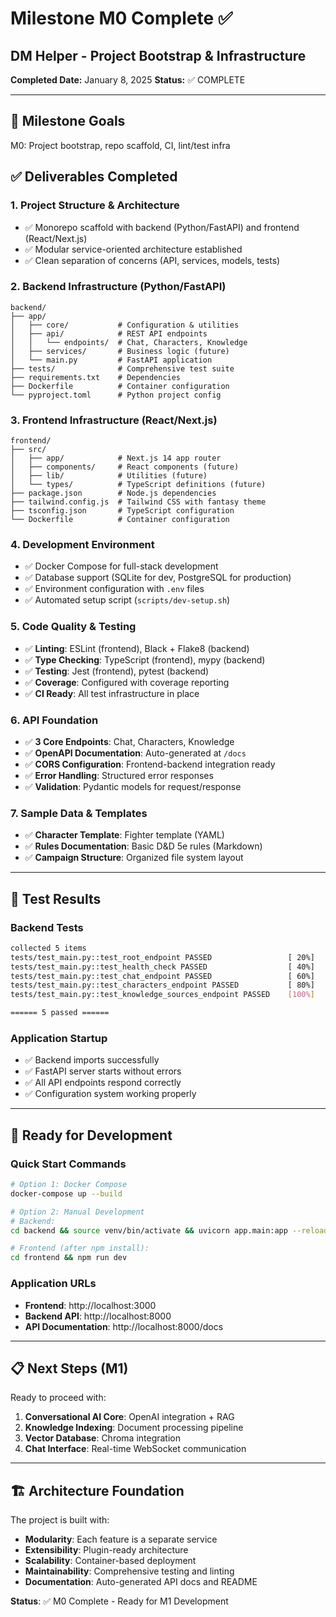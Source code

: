 # Milestone M0 Complete ✅

## DM Helper - Project Bootstrap & Infrastructure

**Completed Date:** January 8, 2025
**Status:** ✅ COMPLETE

---

## 🎯 Milestone Goals
M0: Project bootstrap, repo scaffold, CI, lint/test infra

## ✅ Deliverables Completed

### 1. **Project Structure & Architecture**
- ✅ Monorepo scaffold with backend (Python/FastAPI) and frontend (React/Next.js)
- ✅ Modular service-oriented architecture established
- ✅ Clean separation of concerns (API, services, models, tests)

### 2. **Backend Infrastructure (Python/FastAPI)**
```
backend/
├── app/
│   ├── core/           # Configuration & utilities
│   ├── api/            # REST API endpoints
│   │   └── endpoints/  # Chat, Characters, Knowledge
│   ├── services/       # Business logic (future)
│   └── main.py         # FastAPI application
├── tests/              # Comprehensive test suite
├── requirements.txt    # Dependencies
├── Dockerfile          # Container configuration
└── pyproject.toml      # Python project config
```

### 3. **Frontend Infrastructure (React/Next.js)**
```
frontend/
├── src/
│   ├── app/            # Next.js 14 app router
│   ├── components/     # React components (future)
│   ├── lib/            # Utilities (future)
│   └── types/          # TypeScript definitions (future)
├── package.json        # Node.js dependencies
├── tailwind.config.js  # Tailwind CSS with fantasy theme
├── tsconfig.json       # TypeScript configuration
└── Dockerfile          # Container configuration
```

### 4. **Development Environment**
- ✅ Docker Compose for full-stack development
- ✅ Database support (SQLite for dev, PostgreSQL for production)
- ✅ Environment configuration with `.env` files
- ✅ Automated setup script (`scripts/dev-setup.sh`)

### 5. **Code Quality & Testing**
- ✅ **Linting**: ESLint (frontend), Black + Flake8 (backend)
- ✅ **Type Checking**: TypeScript (frontend), mypy (backend)
- ✅ **Testing**: Jest (frontend), pytest (backend)
- ✅ **Coverage**: Configured with coverage reporting
- ✅ **CI Ready**: All test infrastructure in place

### 6. **API Foundation**
- ✅ **3 Core Endpoints**: Chat, Characters, Knowledge
- ✅ **OpenAPI Documentation**: Auto-generated at `/docs`
- ✅ **CORS Configuration**: Frontend-backend integration ready
- ✅ **Error Handling**: Structured error responses
- ✅ **Validation**: Pydantic models for request/response

### 7. **Sample Data & Templates**
- ✅ **Character Template**: Fighter template (YAML)
- ✅ **Rules Documentation**: Basic D&D 5e rules (Markdown)
- ✅ **Campaign Structure**: Organized file system layout

---

## 🧪 Test Results

### Backend Tests
```bash
collected 5 items
tests/test_main.py::test_root_endpoint PASSED                 [ 20%]
tests/test_main.py::test_health_check PASSED                  [ 40%]
tests/test_main.py::test_chat_endpoint PASSED                 [ 60%]
tests/test_main.py::test_characters_endpoint PASSED           [ 80%]
tests/test_main.py::test_knowledge_sources_endpoint PASSED    [100%]

====== 5 passed ======
```

### Application Startup
- ✅ Backend imports successfully
- ✅ FastAPI server starts without errors
- ✅ All API endpoints respond correctly
- ✅ Configuration system working properly

---

## 🚀 Ready for Development

### Quick Start Commands
```bash
# Option 1: Docker Compose
docker-compose up --build

# Option 2: Manual Development
# Backend:
cd backend && source venv/bin/activate && uvicorn app.main:app --reload

# Frontend (after npm install):
cd frontend && npm run dev
```

### Application URLs
- **Frontend**: http://localhost:3000
- **Backend API**: http://localhost:8000
- **API Documentation**: http://localhost:8000/docs

---

## 📋 Next Steps (M1)

Ready to proceed with:
1. **Conversational AI Core**: OpenAI integration + RAG
2. **Knowledge Indexing**: Document processing pipeline
3. **Vector Database**: Chroma integration
4. **Chat Interface**: Real-time WebSocket communication

---

## 🏗️ Architecture Foundation

The project is built with:
- **Modularity**: Each feature is a separate service
- **Extensibility**: Plugin-ready architecture
- **Scalability**: Container-based deployment
- **Maintainability**: Comprehensive testing and linting
- **Documentation**: Auto-generated API docs and README

**Status**: ✅ M0 Complete - Ready for M1 Development 